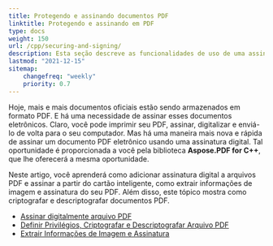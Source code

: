 ```yaml
---
title: Protegendo e assinando documentos PDF
linktitle: Protegendo e assinando em PDF
type: docs
weight: 150
url: /cpp/securing-and-signing/
description: Esta seção descreve as funcionalidades de uso de uma assinatura e proteção do seu documento PDF usando C++
lastmod: "2021-12-15"
sitemap:
    changefreq: "weekly"
    priority: 0.7
---
```


Hoje, mais e mais documentos oficiais estão sendo armazenados em formato PDF. E há uma necessidade de assinar esses documentos eletrônicos. Claro, você pode imprimir seu PDF, assinar, digitalizar e enviá-lo de volta para o seu computador. Mas há uma maneira mais nova e rápida de assinar um documento PDF eletrônico usando uma assinatura digital. Tal oportunidade é proporcionada a você pela biblioteca **Aspose.PDF for C++**, que lhe oferecerá a mesma oportunidade.

Neste artigo, você aprenderá como adicionar assinatura digital a arquivos PDF e assinar a partir do cartão inteligente, como extrair informações de imagem e assinatura do seu PDF. Além disso, este tópico mostra como criptografar e descriptografar documentos PDF.

- [Assinar digitalmente arquivo PDF](/pdf/cpp/digitally-sign-pdf-file/)
- [Definir Privilégios, Criptografar e Descriptografar Arquivo PDF](/pdf/cpp/set-privileges-encrypt-and-decrypt-pdf-file/)
- [Extrair Informações de Imagem e Assinatura](/pdf/cpp/extract-image-and-signature-information/)